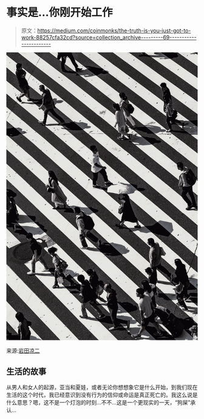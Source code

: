 # 事实是…你刚开始工作

> 原文：<https://medium.com/coinmonks/the-truth-is-you-just-got-to-work-88257cfa32cd?source=collection_archive---------69----------------------->

![](img/2262d389dafb503c167543c0d6609008.png)

来源:[岩田凉二](https://unsplash.com/@ryoji__iwata)

## 生活的故事

从男人和女人的起源，亚当和夏娃，或者无论你想想象它是什么开始，到我们现在生活的这个时代，我已经意识到没有行为的信仰或命运是真正死亡的。我这么说是什么意思？嗯，这不是一个灯泡的时刻…不不…这是一个更现实的一天，“狗屎”承认…